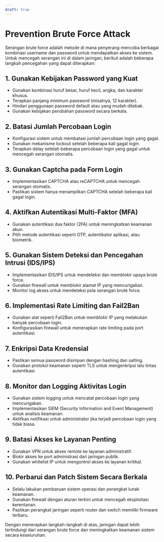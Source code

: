 ```yaml
---
draft: true
---
```


# Prevention Brute Force Attack

Serangan brute force adalah metode di mana penyerang mencoba berbagai kombinasi username dan password untuk mendapatkan akses ke sistem. Untuk mencegah serangan ini di dalam jaringan, berikut adalah beberapa langkah pencegahan yang dapat diterapkan:

## 1. Gunakan Kebijakan Password yang Kuat
- Gunakan kombinasi huruf besar, huruf kecil, angka, dan karakter khusus.
- Terapkan panjang minimum password (misalnya, 12 karakter).
- Hindari penggunaan password default atau yang mudah ditebak.
- Gunakan kebijakan perubahan password secara berkala.

## 2. Batasi Jumlah Percobaan Login
- Konfigurasi sistem untuk membatasi jumlah percobaan login yang gagal.
- Gunakan mekanisme lockout setelah beberapa kali gagal login.
- Terapkan delay setelah beberapa percobaan login yang gagal untuk mencegah serangan otomatis.

## 3. Gunakan Captcha pada Form Login
- Implementasikan CAPTCHA atau reCAPTCHA untuk mencegah serangan otomatis.
- Pastikan sistem hanya menampilkan CAPTCHA setelah beberapa kali gagal login.

## 4. Aktifkan Autentikasi Multi-Faktor (MFA)
- Gunakan autentikasi dua faktor (2FA) untuk meningkatkan keamanan akun.
- Pilih metode autentikasi seperti OTP, autentikator aplikasi, atau biometrik.

## 5. Gunakan Sistem Deteksi dan Pencegahan Intrusi (IDS/IPS)
- Implementasikan IDS/IPS untuk mendeteksi dan memblokir upaya brute force.
- Gunakan firewall untuk memblokir alamat IP yang mencurigakan.
- Monitor log akses untuk mendeteksi pola serangan brute force.

## 6. Implementasi Rate Limiting dan Fail2Ban
- Gunakan alat seperti Fail2Ban untuk memblokir IP yang melakukan banyak percobaan login.
- Konfigurasikan firewall untuk menerapkan rate limiting pada port autentikasi.

## 7. Enkripsi Data Kredensial
- Pastikan semua password disimpan dengan hashing dan salting.
- Gunakan protokol keamanan seperti TLS untuk mengenkripsi lalu lintas autentikasi.

## 8. Monitor dan Logging Aktivitas Login
- Gunakan sistem logging untuk mencatat percobaan login yang mencurigakan.
- Implementasikan SIEM (Security Information and Event Management) untuk analisis keamanan.
- Aktifkan notifikasi untuk administrator jika terjadi percobaan login yang tidak biasa.

## 9. Batasi Akses ke Layanan Penting
- Gunakan VPN untuk akses remote ke layanan administratif.
- Blokir akses ke port administrasi dari jaringan publik.
- Gunakan whitelist IP untuk mengontrol akses ke layanan kritikal.

## 10. Perbarui dan Patch Sistem Secara Berkala
- Selalu lakukan pembaruan sistem operasi dan perangkat lunak keamanan.
- Gunakan firewall dengan aturan terkini untuk mencegah eksploitasi kerentanan.
- Pastikan perangkat jaringan seperti router dan switch memiliki firmware terbaru.

Dengan menerapkan langkah-langkah di atas, jaringan dapat lebih terlindungi dari serangan brute force dan meningkatkan keamanan sistem secara keseluruhan.